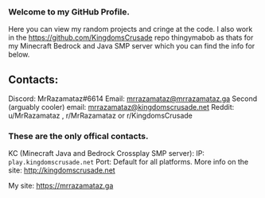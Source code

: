 ### Welcome to my GitHub Profile.
Here you can view my random projects and cringe at the code. I also work in the https://github.com/KingdomsCrusade repo thingymabob as thats for my Minecraft Bedrock and Java SMP server which you can find the info for below.

## Contacts:
Discord: MrRazamataz#6614
Email: mrrazamataz@mrrazamataz.ga
Second (arguably cooler) email: mrrazamataz@kingdomscrusade.net
Reddit: u/MrRazamataz , r/MrRazamataz or r/KingdomsCrusade
### These are the only offical contacts.





KC (Minecraft Java and Bedrock Crossplay SMP server):
IP: `play.kingdomscrusade.net`
Port: Default for all platforms. 
More info on the site: http://kingdomscrusade.net

My site: https://mrrazamataz.ga

